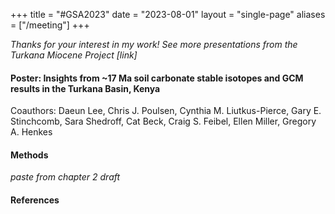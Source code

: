 +++
title = "#GSA2023"
date  = "2023-08-01"
layout = "single-page"
aliases = ["/meeting"]
+++

_Thanks for your interest in my work! See more presentations from the Turkana Miocene Project [link]_ 

#### Poster: Insights from ~17 Ma soil carbonate stable isotopes and GCM results in the Turkana Basin, Kenya   

Coauthors: Daeun Lee, Chris J. Poulsen, Cynthia M. Liutkus-Pierce, Gary E. Stinchcomb, Sara Shedroff, Cat Beck, Craig S. Feibel, Ellen Miller, Gregory A. Henkes

#### Methods

_paste from chapter 2 draft_ 

#### References 

